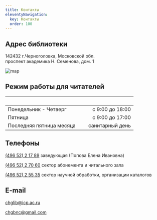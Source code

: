```yaml
---
title: Контакты
eleventyNavigation:
  key: Контакты
  order: 100
---
```


## Адрес библиотеки

<nobr>142432 г.Черноголовка, Московской обл.</nobr>
<nobr>проспект академика Н. Семенова, дом. 1</nobr>

<div class="contacts-map">
  <img src="https://static-maps.yandex.ru/1.x/?l=map&amp;ll=38.38538497882056%2C56.01277995589854&amp;pt=38.38728398280303%2C56.013438059753234%2Cpm2bll&amp;size=500%2C280&amp;z=15" alt="map">
</div>

## Режим работы для читателей

|                          | &nbsp;&nbsp; |                 |
| ------------------------ | ------------ | --------------: |
| Понедельник - Четверг    |              | с 9:00 до 18:00 |
| Пятница                  |              | с 9:00 до 17:00 |
| Последняя пятница месяца |              | санитарный день |

## Телефоны

[(496 52) 2 17 89](tel:74965221789) <nobr>заведующая (Попова Елена Ивановна)</nobr>

[(496 52) 2 70 60](tel:74965227060) <nobr>сектор абонемента и читального зала</nobr>

[(496 52) 2 55 35](tel:74965225535) <nobr>сектор научной обработки,</nobr> <nobr>организации каталогов</nobr>

## E-mail

[chglib@icp.ac.ru](mailto:chglib@icp.ac.ru)

[chgbnc@gmail.com](mailto:chgbnc@gmail.com)
